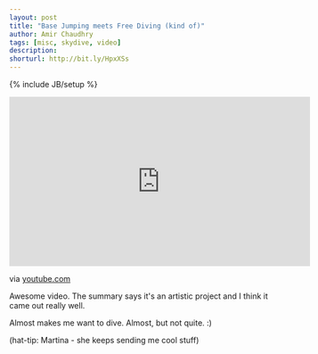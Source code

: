 ```yaml
---
layout: post
title: "Base Jumping meets Free Diving (kind of)"
author: Amir Chaudhry
tags: [misc, skydive, video]
description:
shorturl: http://bit.ly/HpxXSs
---
```

{% include JB/setup %}

<div class="flex-video">
    <iframe width="540" height="304" src="http://www.youtube-nocookie.com/embed/uQITWbAaDx0?rel=0" frameborder="0" allowfullscreen="true">Free-diving video</iframe>
</div>

via [youtube.com](http://www.youtube.com/watch?v=uQITWbAaDx0)

Awesome video. The summary says it's an artistic project and I think it came out really well.

Almost makes me want to dive. Almost, but not quite. :)

(hat-tip: Martina - she keeps sending me cool stuff)
